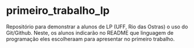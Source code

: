 # primeiro_trabalho_lp
Repositório para demonstrar a alunos de LP (UFF, Rio das Ostras) o uso do Git/Github. Neste, os alunos indicarão no README que linguagem de programação eles escolheraam para apresentar no primeiro trabalho.
